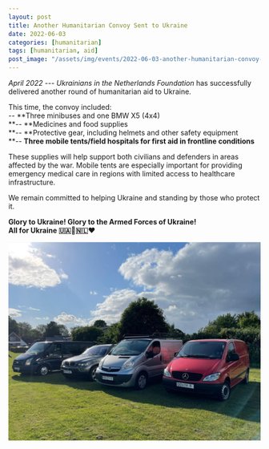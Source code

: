 ```yaml
---
layout: post
title: Another Humanitarian Convoy Sent to Ukraine
date: 2022-06-03
categories: [humanitarian]
tags: [humanitarian, aid]
post_image: "/assets/img/events/2022-06-03-another-humanitarian-convoy-sent-to-ukraine/media/image1.png"
---
```


*April 2022* --- *Ukrainians in the Netherlands Foundation* has
successfully delivered another round of humanitarian aid to Ukraine.

This time, the convoy included:\
-- **Three minibuses and one BMW X5 (4x4)\
**-- **Medicines and food supplies\
**-- **Protective gear, including helmets and other safety equipment\
**-- **Three mobile tents/field hospitals for first aid in frontline
conditions**

These supplies will help support both civilians and defenders in areas
affected by the war. Mobile tents are especially important for providing
emergency medical care in regions with limited access to healthcare
infrastructure.

We remain committed to helping Ukraine and standing by those who protect
it.

**Glory to Ukraine! Glory to the Armed Forces of Ukraine!\
All for Ukraine 🇺🇦🙏🇳🇱❤️**

<img src="/assets/img/events/2022-06-03-another-humanitarian-convoy-sent-to-ukraine/media/image2.png" class="img-thumbnail margined" />
